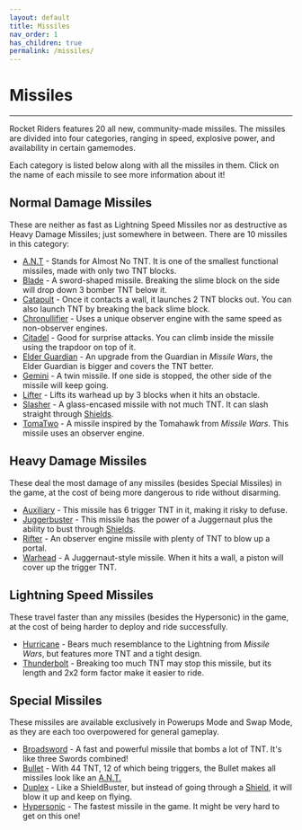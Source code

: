 ```yaml
---
layout: default
title: Missiles
nav_order: 1
has_children: true
permalink: /missiles/
---
```

# Missiles
--- 
Rocket Riders features 20 all new, community-made missiles. The missiles are divided into four categories, ranging in speed, explosive power, and availability in certain gamemodes.

Each category is listed below along with all the missiles in them. Click on the name of each missile to see more information about it!

**Normal Damage Missiles**
---
These are neither as fast as Lightning Speed Missiles nor as destructive as Heavy Damage Missiles; just somewhere in between. There are 10 missiles in this category:

- [A.N.T](https://zeroniaserver.github.io/RocketRidersWiki/missiles/normal/ant) - Stands for Almost No TNT. It is one of the smallest functional missiles, made with only two TNT blocks.  
- [Blade](https://zeroniaserver.github.io/RocketRidersWiki/missiles/normal/blade) - A sword-shaped missile. Breaking the slime block on the side will drop down 3 bomber TNT below it.
- [Catapult](https://zeroniaserver.github.io/RocketRidersWiki/missiles/normal/catapult) - Once it contacts a wall, it launches 2 TNT blocks out. You can also launch TNT by breaking the back slime block.
- [Chronullifier](https://zeroniaserver.github.io/RocketRidersWiki/missiles/normal/chronullifier) - Uses a unique observer engine with the same speed as non-observer engines.
- [Citadel](https://zeroniaserver.github.io/RocketRidersWiki/missiles/normal/citadel) - Good for surprise attacks. You can climb inside the missile using the trapdoor on top of it.
- [Elder Guardian](https://zeroniaserver.github.io/RocketRidersWiki/missiles/normal/elder_guardian) - An upgrade from the Guardian in *Missile Wars*, the Elder Guardian is bigger and covers the TNT better.
- [Gemini](https://zeroniaserver.github.io/RocketRidersWiki/missiles/normal/gemini) - A twin missile. If one side is stopped, the other side of the missile will keep going.
- [Lifter](https://zeroniaserver.github.io/RocketRidersWiki/missiles/normal/lifter) - Lifts its warhead up by 3 blocks when it hits an obstacle.
- [Slasher](https://zeroniaserver.github.io/RocketRidersWiki/missiles/normal/slasher) - A glass-encased missile with not much TNT. It can slash straight through [Shields](https://zeroniaserver.github.io/RocketRidersWiki/utilities/shield).
- [TomaTwo](https://zeroniaserver.github.io/RocketRidersWiki/missiles/normal/tomatwo) - A missile inspired by the Tomahawk from *Missile Wars*. This missile uses an observer engine.

**Heavy Damage Missiles**
---
These deal the most damage of any missiles (besides Special Missiles) in the game, at the cost of being more dangerous to ride without disarming.

- [Auxiliary](https://zeroniaserver.github.io/RocketRidersWiki/missiles/heavy/auxiliary) - This missile has 6 trigger TNT in it, making it risky to defuse.
- [Juggerbuster](https://zeroniaserver.github.io/RocketRidersWiki/missiles/heavy/juggerbuster) - This missile has the power of a Juggernaut plus the ability to bust through [Shields](https://zeroniaserver.github.io/RocketRidersWiki/utilities/shield).
- [Rifter](https://zeroniaserver.github.io/RocketRidersWiki/missiles/heavy/rifter) - An observer engine missile with plenty of TNT to blow up a portal.
- [Warhead](https://zeroniaserver.github.io/RocketRidersWiki/missiles/heavy/warhead) - A Juggernaut-style missile. When it hits a wall, a piston will cover up the trigger TNT.

**Lightning Speed Missiles**
---
These travel faster than any missiles (besides the Hypersonic) in the game, at the cost of being harder to deploy and ride successfully.

- [Hurricane](https://zeroniaserver.github.io/RocketRidersWiki/missiles/lightning/hurricane) - Bears much resemblance to the Lightning from *Missile Wars*, but features more TNT and a tight design.
- [Thunderbolt](https://zeroniaserver.github.io/RocketRidersWiki/missiles/lightning/thunderbolt) - Breaking too much TNT may stop this missile, but its length and 2x2 form factor make it easier to ride.


**Special Missiles**
---
These missiles are available exclusively in Powerups Mode and Swap Mode, as they are each too overpowered for general gameplay.

- [Broadsword](https://zeroniaserver.github.io/RocketRidersWiki/missiles/special/broadsword) - A fast and powerful missile that bombs a lot of TNT. It's like three Swords combined!
- [Bullet](https://zeroniaserver.github.io/RocketRidersWiki/missiles/special/bullet) - With 44 TNT, 12 of which being triggers, the Bullet makes all missiles look like an [A.N.T.](https://zeroniaserver.github.io/RocketRidersWiki/missiles/ant)
- [Duplex](https://zeroniaserver.github.io/RocketRidersWiki/missiles/special/duplex) - Like a ShieldBuster, but instead of going through a [Shield](https://zeroniaserver.github.io/RocketRidersWiki/utilities/shield), it will blow it up and keep on flying.
- [Hypersonic](https://zeroniaserver.github.io/RocketRidersWiki/missiles/special/hypersonic) - The fastest missile in the game. It might be very hard to get on this one!

